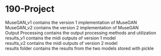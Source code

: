 # 190-Project
  MuseGAN_v1 contains the version 1 implementation of MuseGAN\
  MuseGAN_v2 contains the version 2 implementation of MuseGAN\
  Output Processing contains the output processing methods and utilization\
  results_v1 contains the midi outputs of version 1 model\
  results_v2 contains the midi outputs of version 2 model\
  results folder contains the results from the two models stored with pickle
